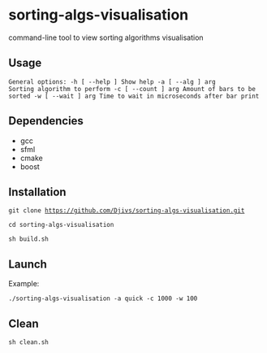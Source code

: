 
# sorting-algs-visualisation
command-line tool to view sorting algorithms visualisation

## Usage
<code>General options:
  -h [ --help ]         Show help
  -a [ --alg ] arg      Sorting algorithm to perform
  -c [ --count ] arg    Amount of bars to be sorted
  -w [ --wait ] arg     Time to wait in microseconds after bar print
</code>

## Dependencies
- gcc
- sfml
- cmake
- boost

## Installation

<code>git clone https://github.com/Djivs/sorting-algs-visualisation.git  
cd sorting-algs-visualisation  
sh build.sh</code>  

## Launch

Example:

<code>./sorting-algs-visualisation -a quick -c 1000 -w 100 </code>

## Clean
<code>sh clean.sh </code>
